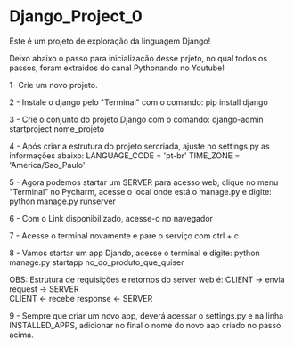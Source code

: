 # Django_Project_0

Este é um projeto de exploração da linguagem Django!

Deixo abaixo o passo para inicialização desse prjeto, no qual todos os passos,
foram extraidos do canal Pythonando no Youtube!

1- Crie um novo projeto.

2 - Instale o django pelo "Terminal" com o comando: pip install django

3 - Crie o conjunto do projeto Django com o comando: django-admin startproject nome_projeto

4 - Após criar a estrutura do projeto sercriada, ajuste no settings.py as informações abaixo:
LANGUAGE_CODE = 'pt-br'
TIME_ZONE = 'America/Sao_Paulo'

5 - Agora podemos startar um SERVER para acesso web, clique no menu
"Terminal" no Pycharm, acesse o local onde está o manage.py e digite: 
python manage.py runserver

6 - Com o Link disponibilizado, acesse-o no navegador

7 - Acesse o terminal novamente e pare o serviço com ctrl + c

8 - Vamos startar um app Djando, acesse o terminal e digite: python manage.py startapp no_do_produto_que_quiser

OBS: Estrutura de requisições e retornos do server web é:
CLIENT -> envia request -> SERVER  
CLIENT <- recebe response <- SERVER

9 -  Sempre que criar um novo app, deverá acessar o settings.py e na linha INSTALLED_APPS, adicionar no final o nome do novo aap criado no passo acima.
